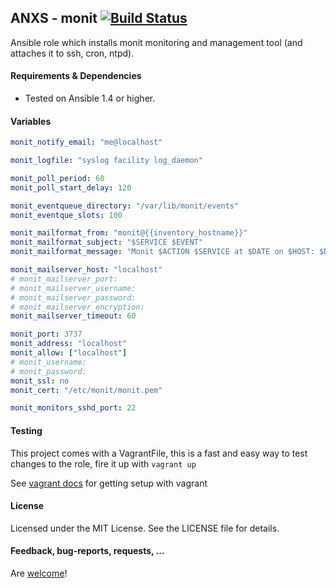 ## ANXS - monit [![Build Status](https://travis-ci.org/ANXS/monit.png)](https://travis-ci.org/ANXS/monit)

Ansible role which installs monit monitoring and management tool (and attaches it to ssh, cron, ntpd).


#### Requirements & Dependencies
- Tested on Ansible 1.4 or higher.


#### Variables

```yaml
monit_notify_email: "me@localhost"

monit_logfile: "syslog facility log_daemon"

monit_poll_period: 60
monit_poll_start_delay: 120

monit_eventqueue_directory: "/var/lib/monit/events"
monit_eventque_slots: 100

monit_mailformat_from: "monit@{{inventory_hostname}}"
monit_mailformat_subject: "$SERVICE $EVENT"
monit_mailformat_message: "Monit $ACTION $SERVICE at $DATE on $HOST: $DESCRIPTION."

monit_mailserver_host: "localhost"
# monit_mailserver_port:
# monit_mailserver_username:
# monit_mailserver_password:
# monit_mailserver_encryption:
monit_mailserver_timeout: 60

monit_port: 3737
monit_address: "localhost"
monit_allow: ["localhost"]
# monit_username:
# monit_password:
monit_ssl: no
monit_cert: "/etc/monit/monit.pem"

monit_monitors_sshd_port: 22
```


#### Testing
This project comes with a VagrantFile, this is a fast and easy way to test changes to the role, fire it up with `vagrant up`

See [vagrant docs](https://docs.vagrantup.com/v2/) for getting setup with vagrant


#### License

Licensed under the MIT License. See the LICENSE file for details.


#### Feedback, bug-reports, requests, ...

Are [welcome](https://github.com/ANXS/monit/issues)!
